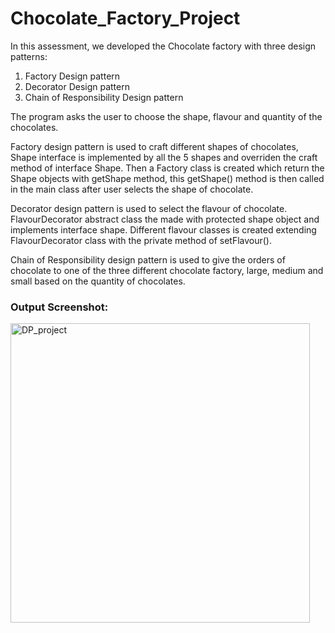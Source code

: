 # Chocolate_Factory_Project
In this assessment, we developed the Chocolate factory with three design patterns:
1. Factory Design pattern
2. Decorator Design pattern
3. Chain of Responsibility Design pattern

The program asks the user to choose the shape, flavour and quantity of the chocolates. 

Factory design pattern is used to craft different shapes of chocolates, Shape interface is implemented by all the 5 shapes and overriden the craft method of interface Shape. Then a Factory class is created which return the Shape objects with getShape method, this getShape() method is then called in the main class after user selects the shape of chocolate.

Decorator design pattern is used to select the flavour of chocolate. FlavourDecorator abstract class the made with protected shape object and implements interface shape. Different flavour classes is created extending FlavourDecorator class with the private method of setFlavour().

Chain of Responsibility design pattern is used to give the orders of chocolate to one of the three different chocolate factory, large, medium and small based on the quantity of chocolates.

### Output Screenshot:
<img width="479" alt="DP_project" src="https://user-images.githubusercontent.com/112961351/204103839-90eb1efb-a732-439b-b070-6ab865c585c7.png">
